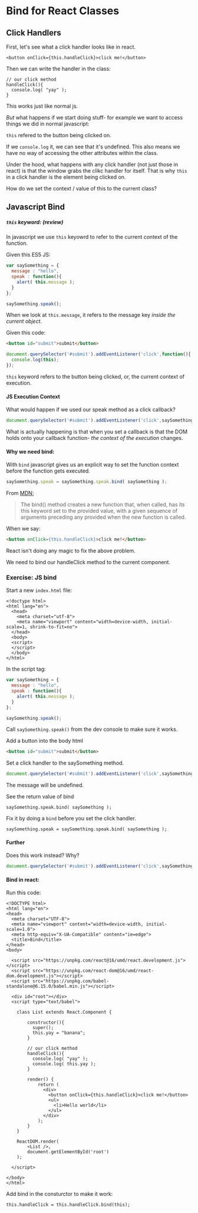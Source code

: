 # Bind for React Classes

## Click Handlers
First, let's see what a click handler looks like in react.
```
<button onClick={this.handleClick}>click me!</button>
```

Then we can write the handler in the class:
```
// our click method
handleClick(){
  console.log( "yay" );
}
```

This works just like normal js.

*But* what happens if we start doing stuff- for example we want to access things we did in normal javascript:

`this` refered to the button being clicked on.

If we `console.log` it, we can see that it's undefined. This also means we have no way of accessing the other attributes within the class.

Under the hood, what happens with any click handler (not just those in react) is that the window grabs the clikc handler for itself. That is why `this` in a click handler is the element being clicked on.

How do we set the context / value of this to the current class?

## Javascript Bind

##### `this` keyword: (review)
In javascript we use `this` keyowrd to refer to the current context of the function.

Given this ES5 JS:
```js
var saySomething = {
  message : "hello",
  speak : function(){
    alert( this.message );
  }
};

saySomething.speak();
```

When we look at `this.message`, it refers to the message key *inside the current object*.

Given this code:

```html
<button id="submit">submit</button>
```

```js
document.querySelector('#submit').addEventListener('click',function(){
  console.log(this);
});
```

`this` keyword refers to the button being clicked, or, the current context of execution.

#### JS Execution Context

What would happen if we used our speak method as a click callback?
```js
document.querySelector('#submit').addEventListener('click',saySomething.speak);
```

What is actually happening is that when you set a callback is that the DOM holds onto your callback function- *the context of the execution* changes.

#### Why we need bind:
With `bind` javascript gives us an explicit way to set the function context before the function gets executed.

```js
saySomething.speak = saySomething.speak.bind( saySomething );
```

From [MDN:](https://developer.mozilla.org/en-US/docs/Web/JavaScript/Reference/Global_objects/Function/bind)
> The bind() method creates a new function that, when called, has its this keyword set to the provided value, with a given sequence of arguments preceding any provided when the new function is called.

When we say:
```html
<button onClick={this.handleClick}>click me!</button>
```

React isn't doing any magic to fix the above problem.

We need to bind our handleClick method to the current component.

### Exercise: JS bind
Start a new `index.html` file:

```
<!doctype html>
<html lang="en">
  <head>
    <meta charset="utf-8">
    <meta name="viewport" content="width=device-width, initial-scale=1, shrink-to-fit=no">
  </head>
  <body>
  <script>
  </script>
  </body>
</html>
```

In the script tag:
```js
var saySomething = {
  message : "hello",
  speak : function(){
    alert( this.message );
  }
};

saySomething.speak();
```

Call `saySomething.speak()` from the dev console to make sure it works.

Add a button into the body html
```html
<button id="submit">submit</button>
```

Set a click handler to the saySomething method.
```js
document.querySelector('#submit').addEventListener('click',saySomething.speak);
```

The message will be undefined.

See the return value of bind
```
saySomething.speak.bind( saySomething );
```

Fix it by doing a `bind` before you set the click handler.
```
saySomething.speak = saySomething.speak.bind( saySomething );
```

#### Further
Does this work instead? Why?
```js
document.querySelector('#submit').addEventListener('click',saySomething.speak.bind(saySomething));
```

#### Bind in react:
Run this code:
```
<!DOCTYPE html>
<html lang="en">
<head>
  <meta charset="UTF-8">
  <meta name="viewport" content="width=device-width, initial-scale=1.0">
  <meta http-equiv="X-UA-Compatible" content="ie=edge">
  <title>Bind</title>
</head>
<body>

  <script src="https://unpkg.com/react@16/umd/react.development.js"></script>
  <script src="https://unpkg.com/react-dom@16/umd/react-dom.development.js"></script>
  <script src="https://unpkg.com/babel-standalone@6.15.0/babel.min.js"></script>

  <div id="root"></div>
  <script type="text/babel">

    class List extends React.Component {

        constructor(){
          super();
          this.yay = "banana";
        }

        // our click method
        handleClick(){
          console.log( "yay" );
          console.log( this.yay );
        }

        render() {
            return (
              <div>
                <button onClick={this.handleClick}>click me!</button>
                <ul>
                  <li>Hello world</li>
                </ul>
              </div>
            );
        }
    }

    ReactDOM.render(
        <List />,
        document.getElementById('root')
    );

  </script>

</body>
</html>
```
Add bind in the consturctor to make it work:
```
this.handleClick = this.handleClick.bind(this);
```
